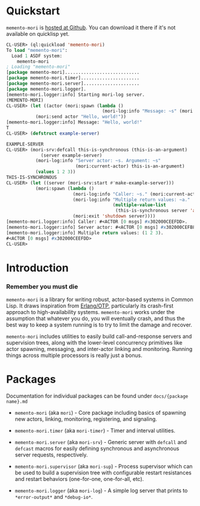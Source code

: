 # Quickstart

`memento-mori` is
[hosted at Github](http://github.com/zkat/memento-mori). You can
download it there if it's not available on quicklisp yet.

```lisp
CL-USER> (ql:quickload 'memento-mori)
To load "memento-mori":
  Load 1 ASDF system:
    memento-mori
; Loading "memento-mori"
[package memento-mori]............................
[package memento-mori.timer]......................
[package memento-mori.server].....................
[package memento-mori.logger].
[memento-mori.logger:info] Starting mori-log server.
(MEMENTO-MORI)
CL-USER> (let ((actor (mori:spawn (lambda ()
                                    (mori-log:info "Message: ~s" (mori:receive))))))
           (mori:send actor "Hello, world!"))
[memento-mori.logger:info] Message: "Hello, world!"
T
CL-USER> (defstruct example-server)

EXAMPLE-SERVER
CL-USER> (mori-srv:defcall this-is-synchronous (this-is-an-argument)
             (server example-server)
           (mori-log:info "Server actor: ~s. Argument: ~s"
                          (mori:current-actor) this-is-an-argument)
           (values 1 2 3))
THIS-IS-SYNCHRONOUS
CL-USER> (let ((server (mori-srv:start #'make-example-server)))
           (mori:spawn (lambda ()
                         (mori-log:info "Caller: ~s." (mori:current-actor))
                         (mori-log:info "Multiple return values: ~a."
                                        (multiple-value-list
                                         (this-is-synchronous server 'an-argument)))
                         (mori:exit 'shutdown server))))
[memento-mori.logger:info] Caller: #<ACTOR [0 msgs] #x302000CEEFDD>.
[memento-mori.logger:info] Server actor: #<ACTOR [0 msgs] #x302000CEFB8D>. Argument: AN-ARGUMENT
[memento-mori.logger:info] Multiple return values: (1 2 3).
#<ACTOR [0 msgs] #x302000CEEFDD>
CL-USER>
```

# Introduction

### Remember you must die

`memento-mori` is a library for writing robust, actor-based systems in
Common Lisp. It draws inspiration from [Erlang/OTP](http://www.erlang.org),
particularly its crash-first approach to high-availability
systems. `memento-mori` works under the assumption that whatever you do,
you will eventually crash, and thus the best way to keep a system running
is to try to limit the damage and recover.

`memento-mori` includes utilities to easily build call-and-response servers
and supervision trees, along with the lower-level concurrency primitives
like actor spawning, messaging, and inter-actor linking and
monitoring. Running things across multiple processors is really just a
bonus.

# Packages

Documentation for individual packages can be found under `docs/{package name}.md`

* `memento-mori` (aka `mori`) - Core package including basics of spawning new
  actors, linking, monitoring, registering, and signaling.

* `memento-mori.timer` (aka `mori-timer`) - Timer and interval utilities.

* `memento-mori.server` (aka `mori-srv`) - Generic server with `defcall` and
  `defcast` macros for easily defining synchronous and asynchronous server
  requests, respectively.

* `memento-mori.supervisor` (aka `mori-sup`) - Process supervisor which can be
  used to build a supervision tree with configurable restart resistances
  and restart behaviors (one-for-one, one-for-all, etc).

* `memento-mori.logger` (aka `mori-log`) - A simple log server that prints
  to `*error-output*` and `*debug-io*`.
